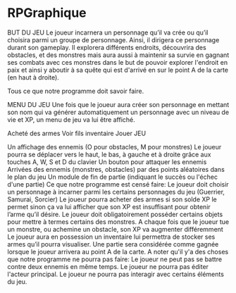 # RPGraphique
BUT DU JEU Le joueur incarnera un personnage qu’il va crée ou qu’il choisira parmi un groupe de personnage. Ainsi, il dirigera ce personnage durant son gameplay. Il explorera différents endroits, découvrira des obstacles, et des monstres mais aura aussi à maintenir sa survie en gagnant ses combats avec ces monstres dans le but de pouvoir explorer l'endroit en paix et ainsi y aboutir à sa quête qui est d'arrivé en sur le point A de la carte (en haut à droite).

Tous ce que notre programme doit savoir faire.

MENU DU JEU Une fois que le joueur aura créer son personnage en mettant son nom qui va générer automatiquement un personnage avec un niveau de vie et XP, un menu de jeu va lui être affiché.

Acheté des armes
Voir fils inventaire
Jouer
JEU

Un affichage des ennemis (O pour obstacles, M pour monstres)
Le joueur pourra se déplacer vers le haut, le bas, à gauche et à droite grâce aux touches A, W, S et D du clavier
Un bouton pour attaquer les ennemis
Arrivées des ennemis (monstres, obstacles) par des points aléatoires dans le plan du jeu
Un module de fin de partie (indiquant le succès ou l'échec d'une partie)
Ce que notre programme est censé faire:
Le joueur doit choisir un personnage à incarner parmi les certains personnages du jeu (Guerrier, Samurai, Sorcier)
Le joueur pourra acheter des armes si son solde XP le permet sinon ça va lui afficher que son XP est insuffisant pour obtenir l’arme qu’il désire.
Le joueur doit obligatoirement posséder certains objets pour mettre à termes certains des monstres.
A chaque fois que le joueur tue un monstre, ou achemine un obstacle, son XP va augmenter différemment
Le joueur aura en possession un inventaire lui permettra de stocker ses armes qu’il pourra visualiser.
Une partie sera considérée comme gagnée lorsque le joueur arrivera au point A de la carte.
A noter qu'il y'a des choses que notre programme ne pourra pas faire:
Le joueur ne peut pas se battre contre deux ennemis en même temps.
Le joueur ne pourra pas éditer l'acteur principal.
Le joueur ne pourra pas interagir avec certains éléments du jeu.
